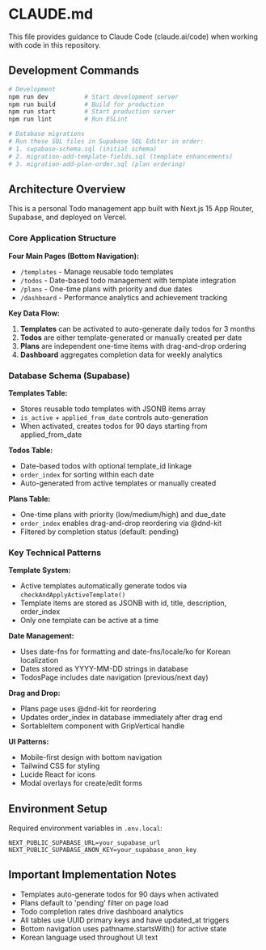 # CLAUDE.md

This file provides guidance to Claude Code (claude.ai/code) when working with code in this repository.

## Development Commands

```bash
# Development
npm run dev          # Start development server
npm run build        # Build for production
npm run start        # Start production server
npm run lint         # Run ESLint

# Database migrations
# Run these SQL files in Supabase SQL Editor in order:
# 1. supabase-schema.sql (initial schema)
# 2. migration-add-template-fields.sql (template enhancements)
# 3. migration-add-plan-order.sql (plan ordering)
```

## Architecture Overview

This is a personal Todo management app built with Next.js 15 App Router, Supabase, and deployed on Vercel.

### Core Application Structure

**Four Main Pages (Bottom Navigation):**
- `/templates` - Manage reusable todo templates
- `/todos` - Date-based todo management with template integration
- `/plans` - One-time plans with priority and due dates
- `/dashboard` - Performance analytics and achievement tracking

**Key Data Flow:**
1. **Templates** can be activated to auto-generate daily todos for 3 months
2. **Todos** are either template-generated or manually created per date
3. **Plans** are independent one-time items with drag-and-drop ordering
4. **Dashboard** aggregates completion data for weekly analytics

### Database Schema (Supabase)

**Templates Table:**
- Stores reusable todo templates with JSONB items array
- `is_active` + `applied_from_date` controls auto-generation
- When activated, creates todos for 90 days starting from applied_from_date

**Todos Table:**
- Date-based todos with optional template_id linkage
- `order_index` for sorting within each date
- Auto-generated from active templates or manually created

**Plans Table:**
- One-time plans with priority (low/medium/high) and due_date
- `order_index` enables drag-and-drop reordering via @dnd-kit
- Filtered by completion status (default: pending)

### Key Technical Patterns

**Template System:**
- Active templates automatically generate todos via `checkAndApplyActiveTemplate()`
- Template items are stored as JSONB with id, title, description, order_index
- Only one template can be active at a time

**Date Management:**
- Uses date-fns for formatting and date-fns/locale/ko for Korean localization
- Dates stored as YYYY-MM-DD strings in database
- TodosPage includes date navigation (previous/next day)

**Drag and Drop:**
- Plans page uses @dnd-kit for reordering
- Updates order_index in database immediately after drag end
- SortableItem component with GripVertical handle

**UI Patterns:**
- Mobile-first design with bottom navigation
- Tailwind CSS for styling
- Lucide React for icons
- Modal overlays for create/edit forms

## Environment Setup

Required environment variables in `.env.local`:
```
NEXT_PUBLIC_SUPABASE_URL=your_supabase_url
NEXT_PUBLIC_SUPABASE_ANON_KEY=your_supabase_anon_key
```

## Important Implementation Notes

- Templates auto-generate todos for 90 days when activated
- Plans default to 'pending' filter on page load
- Todo completion rates drive dashboard analytics
- All tables use UUID primary keys and have updated_at triggers
- Bottom navigation uses pathname.startsWith() for active state
- Korean language used throughout UI text